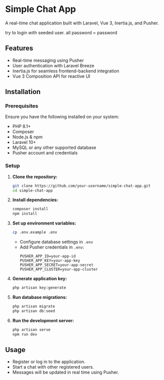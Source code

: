 # Simple Chat App

A real-time chat application built with Laravel, Vue 3, Inertia.js, and Pusher.

try to login with seeded user. all password = password

## Features
- Real-time messaging using Pusher
- User authentication with Laravel Breeze
- Inertia.js for seamless frontend-backend integration
- Vue 3 Composition API for reactive UI

## Installation

### Prerequisites
Ensure you have the following installed on your system:
- PHP 8.1+
- Composer
- Node.js & npm
- Laravel 10+
- MySQL or any other supported database
- Pusher account and credentials

### Setup
1. **Clone the repository:**
   ```sh
   git clone https://github.com/your-username/simple-chat-app.git
   cd simple-chat-app
   ```
2. **Install dependencies:**
   ```sh
   composer install
   npm install
   ```
3. **Set up environment variables:**
   ```sh
   cp .env.example .env
   ```
   - Configure database settings in `.env`
   - Add Pusher credentials in `.env`:
     ```env
     PUSHER_APP_ID=your-app-id
     PUSHER_APP_KEY=your-app-key
     PUSHER_APP_SECRET=your-app-secret
     PUSHER_APP_CLUSTER=your-app-cluster
     ```
4. **Generate application key:**
   ```sh
   php artisan key:generate
   ```
5. **Run database migrations:**
   ```sh
   php artisan migrate
   php artisan db:seed
   ```
6. **Run the development server:**
   ```sh
   php artisan serve
   npm run dev
   ```

## Usage
- Register or log in to the application.
- Start a chat with other registered users.
- Messages will be updated in real time using Pusher.
